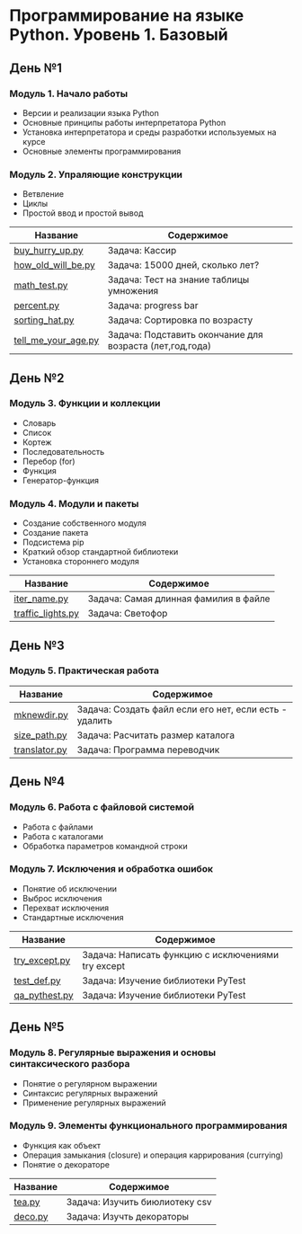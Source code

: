 Программирование на языке Python. Уровень 1. Базовый
===============

День №1
----------------------------------
###  Модуль 1. Начало работы
* Версии и реализации языка Python
* Основные принципы работы интерпретатора Python
* Установка интерпретатора и среды разработки используемых на курсе
* Основные элементы программирования

###  Модуль 2. Упраляющие конструкции
* Ветвление
* Циклы
* Простой ввод и простой вывод


Название      | Содержимое   
--------------|-------------------------
[buy_hurry_up.py] | Задача: Кассир
[how_old_will_be.py] | Задача: 15000 дней, сколько лет?
[math_test.py] | Задача: Тест на знание таблицы умножения
[percent.py] | Задача: progress bar
[sorting_hat.py] | Задача: Сортировка по возрасту
[tell_me_your_age.py] | Задача: Подставить окончание для возраста (лет,год,года)


День №2
----------------------------------
### Модуль 3. Функции и коллекции
* Словарь
* Список
* Кортеж
* Последовательность
* Перебор (for)
* Функция
* Генератор-функция

### Модуль 4. Модули и пакеты
* Создание собственного модуля
* Создание пакета
* Подсистема pip
* Краткий обзор стандартной библиотеки
* Установка стороннего модуля

Название      | Содержимое   
--------------|-------------------------
[iter_name.py] | Задача: Самая длинная фамилия в файле
[traffic_lights.py] | Задача: Светофор


День №3
----------------------------------
### Модуль 5. Практическая работа

Название      | Содержимое   
--------------|-------------------------
[mknewdir.py] | Задача: Создать файл если его нет, если есть - удалить
[size_path.py] | Задача: Расчитать размер каталога
[translator.py] | Задача: Программа переводчик


День №4
----------------------------------
### Модуль 6. Работа с файловой системой
* Работа с файлами
* Работа с каталогами
* Обработка параметров командной строки

### Модуль 7. Исключения и обработка ошибок
* Понятие об исключении
* Выброс исключения
* Перехват исключения
* Стандартные исключения

Название      | Содержимое   
--------------|-------------------------
[try_except.py] | Задача: Написать функцию с исключениями try except 
[test_def.py] | Задача: Изучение библиотеки PyTest
[qa_pythest.py] | Задача: Изучение библиотеки PyTest 



День №5
----------------------------------
### Модуль 8. Регулярные выражения и основы синтаксического разбора
* Понятие о регулярном выражении
* Синтаксис регулярных выражений
* Применение регулярных выражений

### Модуль 9. Элементы функционального программирования
* Функция как объект
* Операция замыкания (closure) и операция каррирования (currying)
* Понятие о декораторе

Название      | Содержимое   
--------------|-------------------------
[tea.py] | Задача: Изучить биюлиотеку csv
[deco.py] | Задача: Изучть декораторы



[buy_hurry_up.py]:https://github.com/ShuvalovEP/Specialist/blob/master/python_1/day_1/buy_hurry_up.py
[how_old_will_be.py]:https://github.com/ShuvalovEP/Specialist/blob/master/python_1/day_1/how_old_will_be.py
[math_test.py]:https://github.com/ShuvalovEP/Specialist/blob/master/python_1/day_1/math_test.py
[percent.py]:https://github.com/ShuvalovEP/Specialist/blob/master/python_1/day_1/percent.py
[sorting_hat.py]:https://github.com/ShuvalovEP/Specialist/blob/master/python_1/day_1/sorting_hat.py
[tell_me_your_age.py]:https://github.com/ShuvalovEP/Specialist/blob/master/python_1/day_1/tell_me_your_age.py

[iter_name.py]:https://github.com/ShuvalovEP/Specialist/blob/master/python_1/day_2/iter_name.py
[traffic_lights.py]:https://github.com/ShuvalovEP/Specialist/blob/master/python_1/day_2/traffic_lights.py

[mknewdir.py]:https://github.com/ShuvalovEP/Specialist/blob/master/python_1/day_3/mknewdir.py
[size_path.py]:https://github.com/ShuvalovEP/Specialist/blob/master/python_1/day_3/size_path.py
[translator.py]:https://github.com/ShuvalovEP/Specialist/blob/master/python_1/day_3/translator.py

[try_except.py]:https://github.com/ShuvalovEP/Specialist/blob/master/python_1/day_4/try_except.py
[test_def.py]:https://github.com/ShuvalovEP/Specialist/blob/master/python_1/day_4/test_def.py
[qa_pythest.py]:https://github.com/ShuvalovEP/Specialist/blob/master/python_1/day_4/qa_pythest.py

[tea.py]:https://github.com/ShuvalovEP/Specialist/blob/master/python_1/day_5/test_def.py
[deco.py]:https://github.com/ShuvalovEP/Specialist/blob/master/python_1/day_5/qa_pythest.py

